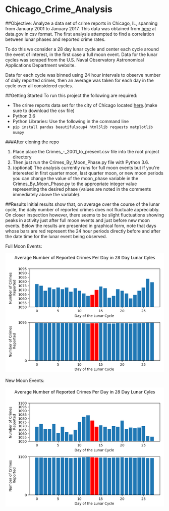 # Chicago_Crime_Analysis

##Objective:
  Analyze a data set of crime reports in Chicago, IL, spanning from January 2001 to January 2017.  This data was obtained from [here](https://catalog.data.gov/dataset/crimes-2001-to-present-398a4) at data.gov in csv format. The first analysis attempted to find a correlation between lunar phases and reported crime rates. 

  To do this we consider a 28 day lunar cycle and center each cycle around the event of interest, in the first case a full moon event. Data for the lunar cycles was scraped from the U.S. Naval Observatory Astronomical Applications Department website. 
  
  Data for each cycle was binned using 24 hour intervals to observe number of daily reported crimes, then an average was taken for each day in the cycle over all considered cycles.

##Getting Started
To run this project the following are required:
* The crime reports data set for the city of Chicago located [here](https://catalog.data.gov/dataset/crimes-2001-to-present-398a4).(make sure to download the csv file)
* Python 3.6
* Python Libraries: Use the following in the command line 
 * ```pip install pandas beautifulsoup4 html5lib requests matplotlib numpy```

###After cloning the repo 
1. Place place the Crimes_-_2001_to_present.csv file into the root project directory 
2. Then just run the Crimes_By_Moon_Phase.py file with Python 3.6. 
3. (optional) The analysis currently runs for full moon events but if you're interested in first quarter moon, last quarter moon, or new moon periods you can change the value of the moon_phase variable in the Crimes_By_Moon_Phase.py to the appropriate integer value representing the desired phase (values are noted in the comments immediately above the variable).

##Results
Initial results show that, on average over the course of the lunar cycle, the daily number of reported crimes does not fluctuate appreciably. On closer inspection however, there seems to be slight fluctuations showing peaks in activity just after full moon events and just before new moon events. Below the results are presented in graphical form, note that days whose bars are red represent the 24 hour periods directly before and after the date time for the lunar event being observed.

Full Moon Events:

![Full Moon Results](https://github.com/Khivner/Chicago_Crime_Analysis/blob/master/full_moon_results.png?raw=true)

New Moon Events:

![Full Moon Results](https://github.com/Khivner/Chicago_Crime_Analysis/blob/master/new_moon_results.png?raw=true)
